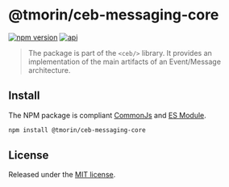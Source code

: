 # @tmorin/ceb-messaging-core

[![npm version](https://badge.fury.io/js/%40tmorin%2Fceb-messaging-core.svg)](https://badge.fury.io/js/%40tmorin%2Fceb-messaging-core)
[![api](https://img.shields.io/badge/-api-informational.svg)](https://tmorin.github.io/ceb/api/modules/_tmorin_ceb_messaging_core.html)

> The package is part of the `<ceb/>` library.
> It provides an implementation of the main artifacts of an Event/Message architecture.

## Install

The NPM package is compliant [CommonJs](https://flaviocopes.com/commonjs) and [ES Module](https://flaviocopes.com/es-modules).

```bash
npm install @tmorin/ceb-messaging-core
```

## License

Released under the [MIT license].

[Custom Elements (v1)]: https://html.spec.whatwg.org/multipage/custom-elements.html
[MIT license]: http://opensource.org/licenses/MIT
